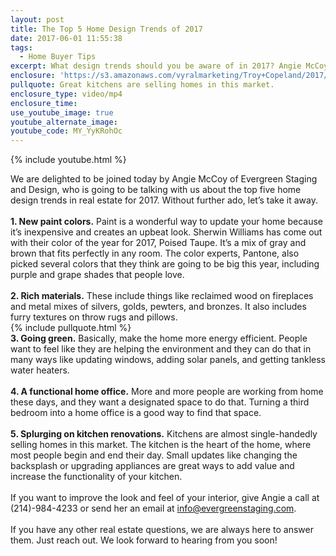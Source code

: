 ```yaml
---
layout: post
title: The Top 5 Home Design Trends of 2017
date: 2017-06-01 11:55:38
tags:
  - Home Buyer Tips
excerpt: What design trends should you be aware of in 2017? Angie McCoy of Evergreen Staging and Design is here to give us the answer.
enclosure: 'https://s3.amazonaws.com/vyralmarketing/Troy+Copeland/2017/Troy+Copeland+Real+Estate-+5+Trends+in+2017.mp4'
pullquote: Great kitchens are selling homes in this market.
enclosure_type: video/mp4
enclosure_time:
use_youtube_image: true
youtube_alternate_image:
youtube_code: MY_YyKRohOc
---
```



{% include youtube.html %}

We are delighted to be joined today by Angie McCoy of Evergreen Staging and Design, who is going to be talking with us about the top five home design trends in real estate for 2017. Without further ado, let’s take it away.
<br>&nbsp;
<br>**1. New paint colors.** Paint is a wonderful way to update your home because it’s inexpensive and creates an upbeat look. Sherwin Williams has come out with their color of the year for 2017, Poised Taupe. It’s a mix of gray and brown that fits perfectly in any room. The color experts, Pantone, also picked several colors that they think are going to be big this year, including purple and grape shades that people love.
<br>&nbsp;
<br>**2. Rich materials.** These include things like reclaimed wood on fireplaces and metal mixes of silvers, golds, pewters, and bronzes. It also includes furry textures on throw rugs and pillows.
<br>{% include pullquote.html %}
<br>**3. Going green.** Basically, make the home more energy efficient. People want to feel like they are helping the environment and they can do that in many ways like updating windows, adding solar panels, and getting tankless water heaters.
<br>&nbsp;
<br>**4. A functional home office.** More and more people are working from home these days, and they want a designated space to do that. Turning a third bedroom into a home office is a good way to find that space.&nbsp;
<br>&nbsp;
<br>**5. Splurging on kitchen renovations.** Kitchens are almost single-handedly selling homes in this market. The kitchen is the heart of the home, where most people begin and end their day. Small updates like changing the backsplash or upgrading appliances are great ways to add value and increase the functionality of your kitchen.
<br>&nbsp;
<br>If you want to improve the look and feel of your interior, give Angie a call at (214)-984-4233 or send her an email at [info@evergreenstaging.com](javascript:void(location.href='mailto:'+String.fromCharCode(105,110,102,111,64,101,118,101,114,103,114,101,101,110,115,116,97,103,105,110,103,46,99,111,109))).&nbsp;
<br>&nbsp;
<br>If you have any other real estate questions, we are always here to answer them. Just reach out. We look forward to hearing from you soon!